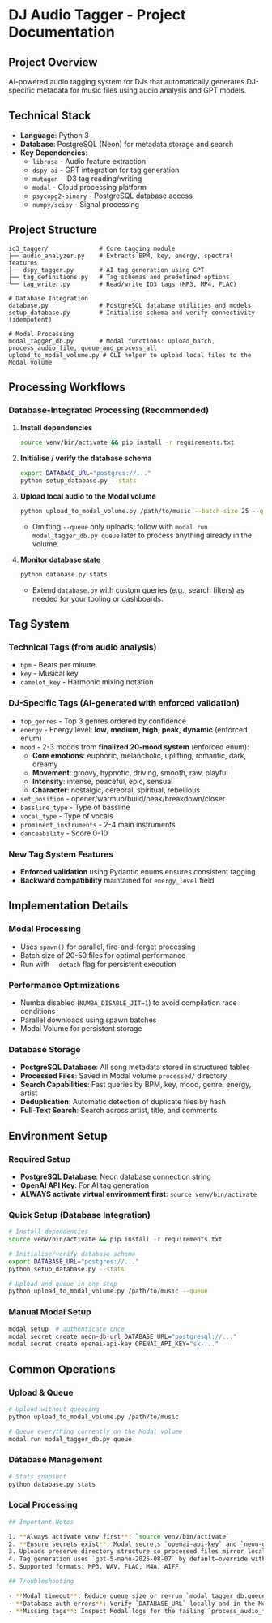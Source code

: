 # DJ Audio Tagger - Project Documentation

## Project Overview
AI-powered audio tagging system for DJs that automatically generates DJ-specific metadata for music files using audio analysis and GPT models.

## Technical Stack
- **Language**: Python 3
- **Database**: PostgreSQL (Neon) for metadata storage and search
- **Key Dependencies**: 
  - `librosa` - Audio feature extraction
  - `dspy-ai` - GPT integration for tag generation
  - `mutagen` - ID3 tag reading/writing
  - `modal` - Cloud processing platform
  - `psycopg2-binary` - PostgreSQL database access
  - `numpy/scipy` - Signal processing

## Project Structure

```
id3_tagger/              # Core tagging module
├── audio_analyzer.py    # Extracts BPM, key, energy, spectral features
├── dspy_tagger.py       # AI tag generation using GPT
├── tag_definitions.py   # Tag schemas and predefined options
└── tag_writer.py        # Read/write ID3 tags (MP3, MP4, FLAC)

# Database Integration
database.py              # PostgreSQL database utilities and models
setup_database.py        # Initialise schema and verify connectivity (idempotent)

# Modal Processing
modal_tagger_db.py       # Modal functions: upload_batch, process_audio_file, queue_and_process_all
upload_to_modal_volume.py # CLI helper to upload local files to the Modal volume
```

## Processing Workflows

### Database-Integrated Processing (Recommended)

1. **Install dependencies**
   ```bash
   source venv/bin/activate && pip install -r requirements.txt
   ```

2. **Initialise / verify the database schema**
   ```bash
   export DATABASE_URL="postgres://..."
   python setup_database.py --stats
   ```

3. **Upload local audio to the Modal volume**
   ```bash
   python upload_to_modal_volume.py /path/to/music --batch-size 25 --queue
   ```
   - Omitting `--queue` only uploads; follow with `modal run modal_tagger_db.py queue` later to process anything already in the volume.

4. **Monitor database state**
   ```bash
   python database.py stats
   ```
   - Extend `database.py` with custom queries (e.g., search filters) as needed for your tooling or dashboards.

## Tag System

### Technical Tags (from audio analysis)
- `bpm` - Beats per minute
- `key` - Musical key 
- `camelot_key` - Harmonic mixing notation

### DJ-Specific Tags (AI-generated with enforced validation)
- `top_genres` - Top 3 genres ordered by confidence
- `energy` - Energy level: **low**, **medium**, **high**, **peak**, **dynamic** (enforced enum)
- `mood` - 2-3 moods from **finalized 20-mood system** (enforced enum):
  - **Core emotions**: euphoric, melancholic, uplifting, romantic, dark, dreamy
  - **Movement**: groovy, hypnotic, driving, smooth, raw, playful
  - **Intensity**: intense, peaceful, epic, sensual
  - **Character**: nostalgic, cerebral, spiritual, rebellious
- `set_position` - opener/warmup/build/peak/breakdown/closer  
- `bassline_type` - Type of bassline
- `vocal_type` - Type of vocals
- `prominent_instruments` - 2-4 main instruments
- `danceability` - Score 0-10

### New Tag System Features
- **Enforced validation** using Pydantic enums ensures consistent tagging
- **Backward compatibility** maintained for `energy_level` field

## Implementation Details

### Modal Processing
- Uses `spawn()` for parallel, fire-and-forget processing
- Batch size of 20-50 files for optimal performance
- Run with `--detach` flag for persistent execution

### Performance Optimizations
- Numba disabled (`NUMBA_DISABLE_JIT=1`) to avoid compilation race conditions
- Parallel downloads using spawn batches
- Modal Volume for persistent storage

### Database Storage
- **PostgreSQL Database**: All song metadata stored in structured tables
- **Processed Files**: Saved in Modal volume `processed/` directory
- **Search Capabilities**: Fast queries by BPM, key, mood, genre, energy, artist
- **Deduplication**: Automatic detection of duplicate files by hash
- **Full-Text Search**: Search across artist, title, and comments

## Environment Setup

### Required Setup
- **PostgreSQL Database**: Neon database connection string
- **OpenAI API Key**: For AI tag generation
- **ALWAYS activate virtual environment first**: `source venv/bin/activate`

### Quick Setup (Database Integration)
```bash
# Install dependencies
source venv/bin/activate && pip install -r requirements.txt

# Initialise/verify database schema
export DATABASE_URL="postgres://..."
python setup_database.py --stats

# Upload and queue in one step
python upload_to_modal_volume.py /path/to/music --queue
```

### Manual Modal Setup
```bash
modal setup  # authenticate once
modal secret create neon-db-url DATABASE_URL="postgresql://..."
modal secret create openai-api-key OPENAI_API_KEY="sk-..."
```

## Common Operations

### Upload & Queue
```bash
# Upload without queueing
python upload_to_modal_volume.py /path/to/music

# Queue everything currently on the Modal volume
modal run modal_tagger_db.py queue
```

### Database Management
```bash
# Stats snapshot
python database.py stats
```

### Local Processing
```bash
## Important Notes

1. **Always activate venv first**: `source venv/bin/activate`
2. **Ensure secrets exist**: Modal secrets `openai-api-key` and `neon-db-url` must be present before queueing
3. Uploads preserve directory structure so processed files mirror local layout
4. Tag generation uses `gpt-5-nano-2025-08-07` by default—override with `--model` if needed
5. Supported formats: MP3, WAV, FLAC, M4A, AIFF

## Troubleshooting

- **Modal timeout**: Reduce queue size or re-run `modal_tagger_db.queue` to restart stalled jobs
- **Database auth errors**: Verify `DATABASE_URL` locally and in the Modal secret; ensure the Neon instance accepts your IP
- **Missing tags**: Inspect Modal logs for the failing `process_audio_file` call; dedupe logic skips files whose hashes already exist
